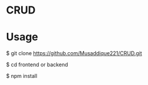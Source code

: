 # CRUD

# Usage

$ git clone https://github.com/Musaddique221/CRUD.git

$ cd frontend or backend

$ npm install
